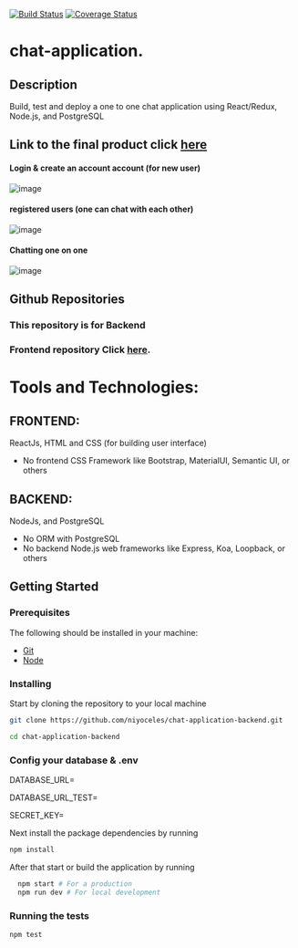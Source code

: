 

[![Build Status](https://travis-ci.org/niyoceles/chat-application-backend.svg?branch=main)](https://travis-ci.org/niyoceles/chat-application-backend)
[![Coverage Status](https://coveralls.io/repos/github/niyoceles/chat-application-backend/badge.svg?branch=main)](https://coveralls.io/github/niyoceles/chat-application-backend?branch=main)

# chat-application.

## Description
Build, test and deploy a one to one chat application using React/Redux, Node.js, and PostgreSQL

## Link to the final product click [here](https://www.chatapp.niyonsaba.com/)
#### Login & create an account account (for new user)
![image](https://user-images.githubusercontent.com/30776949/109550916-8fdbbf80-7ad8-11eb-9bc1-ac688511834a.png)

#### registered users (one can chat with each other)
![image](https://user-images.githubusercontent.com/30776949/109550414-ec8aaa80-7ad7-11eb-99c3-77b401970c4c.png)

#### Chatting one on one
![image](https://user-images.githubusercontent.com/30776949/109550247-afbeb380-7ad7-11eb-8b48-db337ee1c9f9.png)

## Github Repositories
### This repository is for Backend
### Frontend repository Click [here](https://github.com/niyoceles/chat-application-react).

# Tools and Technologies:
## FRONTEND:
ReactJs, HTML and CSS (for building user interface)
- No frontend CSS Framework like Bootstrap, MaterialUI, Semantic UI, or others

## BACKEND:
NodeJs, and PostgreSQL
- No ORM with PostgreSQL
- No backend Node.js web frameworks like Express, Koa, Loopback, or others

## Getting Started

### Prerequisites

The following should be installed in your machine:

- [Git](https://git-scm.com/downloads)
- [Node](https://nodejs.org/en/download)

### Installing

Start by cloning the repository to your local machine

```bash
git clone https://github.com/niyoceles/chat-application-backend.git

cd chat-application-backend
```
### Config your database & .env
DATABASE_URL=

DATABASE_URL_TEST=

SECRET_KEY=

Next install the package dependencies by running

```bash
npm install

```

After that start or build the application by running

```bash
  npm start # For a production
  npm run dev # For local development
```

### Running the tests

```bash
npm test

```
